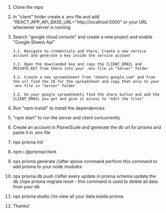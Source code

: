 1. Clone the repo
2. In "client" folder create a .env file and add "REACT_APP_API_BASE_URL="http://localhost:5000" or your URL whereever server is running
3. Search "google cloud console" and create a new project and enable "Google Sheets Api"

    `3.1. Navigate to credentials and there, Create a new service account and generate a key inside the service account`
    
    `3.2. Open the downlaoded key and copy the CLIENT_EMAIL and PRIVATE_KEY from there into your .env file in "Server" folder`

    `3.2. Create a new spreadsheeet from "sheets.google.com" and from the url find the ID for the spreadsheet and copy that aslo to your .env file in "Server" folder`

    `3.2. On your google spreadsheets find the share button and add the CLIENT_EMAIL you got and give it access to "edit the files"`

4. Run "npm install" to install the dependencies
5. "npm start" to run the server and client concurrently
6. Create an account in PlanetScale and generate the db url for prisma and paste it in .env file
7. npx prisma init
8. npm i @prisma/client
9. npx prisma generate 
//after above command perform this command to add prisma to your node modules
10. npx prisma db push 
//after every update in prisma schema update the db
//npx prisma migrate reset - this command is used to delete all data from your db
11. npx prisma studio 
//to view all your data inside prisma
12. Thanks!